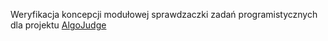 Weryfikacja koncepcji modułowej sprawdzaczki zadań programistycznych dla projektu [AlgoJudge](https://github.com/AlgoJudge)